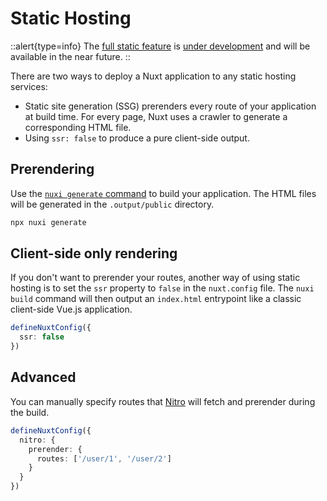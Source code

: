 # Static Hosting

::alert{type=info}
The [full static feature](https://nuxtjs.org/announcements/going-full-static) is [under development](https://github.com/nuxt/framework/issues/6411) and will be available in the near future.
::

There are two ways to deploy a Nuxt application to any static hosting services:

- Static site generation (SSG) prerenders every route of your application at build time. For every page, Nuxt uses a crawler to generate a corresponding HTML file.
- Using `ssr: false` to produce a pure client-side output.

## Prerendering

Use the [`nuxi generate` command](/api/commands/generate) to build your application. The HTML files will be generated in the `.output/public` directory.

```bash
npx nuxi generate
```

## Client-side only rendering

If you don't want to prerender your routes, another way of using static hosting is to set the `ssr` property to `false` in the `nuxt.config` file. The `nuxi build` command will then output an `index.html` entrypoint like a classic client-side Vue.js application.

```ts [nuxt.config.ts|js]
defineNuxtConfig({
  ssr: false
})
```

## Advanced

You can manually specify routes that [Nitro](/guide/concepts/server-engine) will fetch and prerender during the build.

```ts [nuxt.config.ts|js]
defineNuxtConfig({
  nitro: {
    prerender: {
      routes: ['/user/1', '/user/2']
    }
  }
})
```
